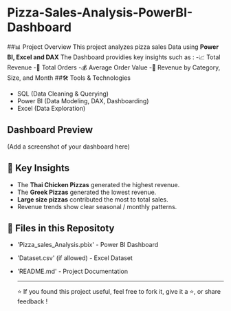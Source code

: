 # Pizza-Sales-Analysis-PowerBI-Dashboard
##📊 Project Overview
This project analyzes pizza sales Data using **Power BI, Excel and DAX**
The Dashboard providies key insights such as :
-📈 Total Revenue 
-🛒 Total Orders
-💰 Average Order Value
-🍴 Revenue by Category, Size, and Month
##🛠 Tools & Technologies 
- SQL (Data Cleaning & Querying)
- Power BI (Data Modeling, DAX, Dashboarding)
- Excel (Data Exploration)
## Dashboard Preview
(Add a screenshot of your dashboard here)
## 🚀 Key Insights
- The **Thai Chicken Pizzas** generated the highest revenue.
- The **Greek Pizzas** generated the lowest revenue.
- **Large size pizzas** contributed the most to total sales.
- Revenue trends show clear seasonal / monthly patterns.
## 📂 Files in this Repositoty
- 'Pizza_sales_Analysis.pbix' - Power BI Dashboard
- 'Dataset.csv' (if allowed) - Excel Dataset
- 'README.md' - Project Documentation
  
  ----

  ⭐ If you found this project useful, feel free to fork it, give it a ⭐, or share feedback !
  
